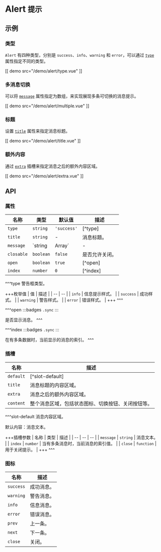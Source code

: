 # Alert <small>提示</small>

## 示例

### 类型

`Alert` 有四种类型，分别是 `success`、`info`、`warning` 和 `error`，可以通过 [`type`](#props-type) 属性指定不同的类型。

[[ demo src="/demo/alert/type.vue" ]]

### 多消息切换

可以将 [`message`](#props-message) 属性指定为数组，来实现展现多条可切换的消息提示。

[[ demo src="/demo/alert/multiple.vue" ]]

### 标题

设置 [`title`](#props-title) 属性来指定消息标题。

[[ demo src="/demo/alert/title.vue" ]]

### 额外内容

通过 [`extra`](#slots-extra) 插槽来指定消息之后的额外内容区域。

[[ demo src="/demo/alert/extra.vue" ]]

## API

### 属性

| 名称 | 类型 | 默认值 | 描述 |
| -- | -- | -- | -- |
| ``type`` | `string` | `'success'` | [^type] |
| ``title`` | `string` | - | 消息标题。 |
| ``message`` | `string | Array<string>` | - | 消息内容，当类型为数组时会显示多条数据并支持切换上一条/下一条。 |
| ``closable`` | `boolean` | `false` | 是否允许关闭。 |
| ``open`` | `boolean` | `true` | [^open] |
| ``index`` | `number` | `0` | [^index] |

^^^type
警告框类型。

+++枚举值
| 值 | 描述 |
| -- | -- |
| `info` | 信息提示样式。 |
| `success` | 成功样式。 |
| `warning` | 警告样式。 |
| `error` | 错误样式。 |
+++
^^^

^^^open
:::badges
`.sync`
:::

是否显示消息。
^^^

^^^index
:::badges
`.sync`
:::

在有多条数据时，当前显示的消息的索引。
^^^

### 插槽

| 名称 | 描述 |
| -- | -- |
| ``default`` | [^slot-default] |
| ``title`` | 消息标题的内容区域。 |
| ``extra`` | 消息之后的额外内容区域。 |
| ``content`` | 整个消息区域，包括状态图标、切换按钮、关闭按钮等。 |

^^^slot-default
消息内容区域。

默认内容：消息文本。

+++插槽参数
| 名称 | 类型 | 描述 |
| -- | -- | -- |
| `message` | `string` | 消息文本。 |
| `index` | `number` | 当有多条消息时，当前消息的索引值。 |
| `close` | `function` | 用于关闭提示。 |
+++
^^^

### 图标

| 名称 | 描述 |
| -- | -- |
| ``success`` | 成功消息。 |
| ``warning`` | 警告消息。 |
| ``info`` | 信息消息。 |
| ``error`` | 错误消息。 |
| ``prev`` | 上一条。 |
| ``next`` | 下一条。 |
| ``close`` | 关闭。 |
